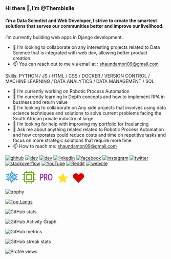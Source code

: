 ### Hi there 👋,I’m @Thembisile
####  I’m a Data Scientist and Web Developer, I strive to create the smartest solutions that serves our communities better and improve our livelihood.

I’m currently building web apps in Django development.
- 💞️ I’m looking to collaborate on any interesting projects related to Data Science that is integrated with web dev, allowing better product creation.
- 📫 You can reach out to me via email at : shaundamon09@gmail.com

Skills: PYTHON / JS / HTML / CSS / DOCKER / VERSION CONTROL / MACHINE LEARNING / DATA ANALYTICS / DATA MANAGEMENT / SQL 

- 🔭 I’m currently working on Robotic Process Automation 
- 🌱 I’m currently learning In Depth concepts and how to implement RPA in business and return value 
- 👯 I’m looking to collaborate on Any side projects that involves using data science techniques and solutions to solve current problems facing the South African private industry at large. 
- 🤔 I’m looking for help with improving my portfolio for freelancing 
- 💬 Ask me about anything related related to Robotic Process Automation and how corporates could reduce costs and time on repetitive tasks and focus on more strategic solutions that require more time 
- 📫 How to reach me: shaundamon09@gmail.com 


[<img src='https://cdn.jsdelivr.net/npm/simple-icons@3.0.1/icons/github.svg' alt='github' height='40'>](https://github.com/Thembisile)  [<img src='https://cdn.jsdelivr.net/npm/simple-icons@3.0.1/icons/dev-dot-to.svg' alt='dev' height='40'>](https://dev.to/https://dev.to/thembisile)  [<img src='https://cdn.jsdelivr.net/npm/simple-icons@3.0.1/icons/hashnode.svg' alt='dev' height='40'>](https://hashnode.com/@damonts)  [<img src='https://cdn.jsdelivr.net/npm/simple-icons@3.0.1/icons/linkedin.svg' alt='linkedin' height='40'>](https://www.linkedin.com/in/https://www.linkedin.com/in/thembisile-d-98b7b3109//)  [<img src='https://cdn.jsdelivr.net/npm/simple-icons@3.0.1/icons/facebook.svg' alt='facebook' height='40'>](https://www.facebook.com/https://www.facebook.com/seandamon6)  [<img src='https://cdn.jsdelivr.net/npm/simple-icons@3.0.1/icons/instagram.svg' alt='instagram' height='40'>](https://www.instagram.com/https://www.instagram.com/damon_shaun//)  [<img src='https://cdn.jsdelivr.net/npm/simple-icons@3.0.1/icons/twitter.svg' alt='twitter' height='40'>](https://twitter.com/https://twitter.com/sean_greg11)  [<img src='https://cdn.jsdelivr.net/npm/simple-icons@3.0.1/icons/stackoverflow.svg' alt='stackoverflow' height='40'>](https://stackoverflow.com/users/https://stackoverflow.com/users/13959067/shaun-damon)  [<img src='https://cdn.jsdelivr.net/npm/simple-icons@3.0.1/icons/youtube.svg' alt='YouTube' height='40'>](https://www.youtube.com/channel/https://www.youtube.com/channel/UCZ--GkhJNKm1As_-X4tPXkw)  [<img src='https://cdn.jsdelivr.net/npm/simple-icons@3.0.1/icons/reddit.svg' alt='Reddit' height='40'>](https://www.reddit.com/user/https://www.reddit.com/user/Double_Economist_462)  [<img src='https://cdn.jsdelivr.net/npm/simple-icons@3.0.1/icons/icloud.svg' alt='website' height='40'>](shaun.azurewebsites.net)  

<a href='https://archiveprogram.github.com/'><img src='https://raw.githubusercontent.com/acervenky/animated-github-badges/master/assets/acbadge.gif' width='40' height='40'></a> <a href='https://docs.github.com/en/developers'><img src='https://raw.githubusercontent.com/acervenky/animated-github-badges/master/assets/devbadge.gif' width='40' height='40'></a> <a href='https://github.com/pricing'><img src='https://raw.githubusercontent.com/acervenky/animated-github-badges/master/assets/pro.gif' width='40' height='40'></a> <a href='https://stars.github.com/'><img src='https://raw.githubusercontent.com/acervenky/animated-github-badges/master/assets/starbadge.gif' width='35' height='35'></a> <a href='https://docs.github.com/en/github/supporting-the-open-source-community-with-github-sponsors'><img src='https://raw.githubusercontent.com/acervenky/animated-github-badges/master/assets/sponsorbadge.gif' width='35' height='35'></a> 

[![trophy](https://github-profile-trophy.vercel.app/?username=Thembisile)](https://github.com/ryo-ma/github-profile-trophy)

[![Top Langs](https://github-readme-stats.vercel.app/api/top-langs/?username=Thembisile)](https://github.com/anuraghazra/github-readme-stats)

![GitHub stats](https://github-readme-stats.vercel.app/api?username=Thembisile&show_icons=true&count_private=true)  

![GitHub Activity Graph](https://activity-graph.herokuapp.com/graph?username=Thembisile)  

![GitHub metrics](https://metrics.lecoq.io/Thembisile)  

![GitHub streak stats](https://streak-stats.demolab.com/?user=Thembisile)  

![Profile views](https://gpvc.arturio.dev/Thembisile)  

